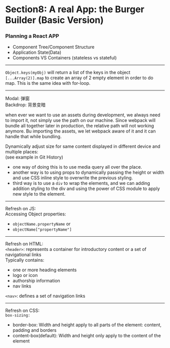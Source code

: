 # Section8: A real App: the Burger Builder (Basic Version)

### Planning a React APP

- Component Tree/Component Structure
- Application State(Data)
- Components VS Containers (stateless vs stateful)

***
`Object.keys(myObj)` will return a list of the keys in the object  
`[...Array(2)].map` to create an array of 2 empty element in order to do map. This is the same idea with for-loop.

***
Modal: 弹窗  
Backdrop: 背景变暗  

when ever we want to use an assets during development, we always need to import it, not simply use the path on our machine. Since webpack will bundle all together later in production, the relative path will not working anymore. Bu importing the assets, we let webpack aware of it and it can handle that while bundling.

Dynamically adjust size for same content displayed in different device and multiple places:  
(see example in Git History)

- one way of doing this is to use media query all over the place.
- another way is to using props to dynamically passing the height or width and use CSS inline style to overwrite the previous styling.
- third way is to use a `div` to wrap the elements, and we can adding addition styling to the div and using the power of CSS module to apply new style to the element.

***
Refresh on JS:  
Accessing Object properties:

- `objectName.propertyName`   or
- `objectName["propertyName"]`

***
Refresh on HTML:  
`<header>`:  represents a container for introductory content or a set of navigational links  
Typically contains:

- one or more heading elements
- logo or icon
- authorship information
- nav links

`<nav>`: defines a set of navigation links

***
Refresh on CSS:  
`box-sizing:`

- border-box: Width and height apply to all parts of the element: content, padding and borders
- content-box(default): Width and height only apply to the content of the element


